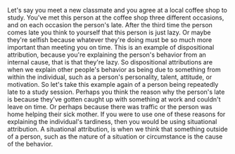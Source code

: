 Let's say you meet a new classmate and you agree at a local coffee shop to
study. You've met this person at the coffee shop three different occasions, and
on each occasion the person's late. After the third time the person comes late
you think to yourself that this person is just lazy. Or maybe they're selfish
because whatever they're doing must be so much more important than meeting you
on time. This is an example of dispositional attribution, because you're
explaining the person's behavior from an internal cause, that is that they're
lazy. So dispositional attributions are when we explain other people's behavior
as being due to something from within the individual, such as a person's
personality, talent, attitude, or motivation. So let's take this example again
of a person being repeatedly late to a study session. Perhaps you think the
reason why the person's late is because they've gotten caught up with something
at work and couldn't leave on time. Or perhaps because there was traffic or the
person was home helping their sick mother. If you were to use one of these
reasons for explaining the individual's tardiness, then you would be using
situational attribution. A situational attribution, is when we think that
something outside of a person, such as the nature of a situation or
circumstance is the cause of the behavior.
